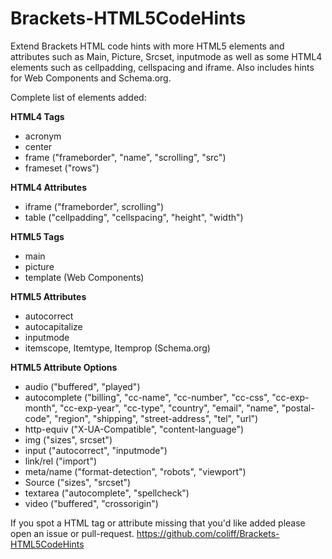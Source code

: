 Brackets-HTML5CodeHints
=======================

Extend Brackets HTML code hints with more HTML5 elements and attributes such as Main, Picture, Srcset, inputmode as well as some HTML4 elements such as cellpadding, cellspacing and iframe. Also includes hints for Web Components and Schema.org.

Complete list of elements added:

**HTML4 Tags**
* acronym
* center
* frame ("frameborder", "name", "scrolling", "src")
* frameset ("rows")

**HTML4 Attributes**
* iframe ("frameborder", scrolling")
* table ("cellpadding", "cellspacing", "height", "width")

**HTML5 Tags**
* main
* picture
* template (Web Components)

**HTML5 Attributes**
* autocorrect
* autocapitalize
* inputmode
* itemscope, Itemtype, Itemprop (Schema.org)

**HTML5 Attribute Options**
* audio ("buffered", "played")
* autocomplete ("billing", "cc-name", "cc-number", "cc-css", "cc-exp-month", "cc-exp-year", "cc-type", "country", "email", "name", "postal-code", "region", "shipping", "street-address", "tel", "url")
* http-equiv ("X-UA-Compatible", "content-language")
* img ("sizes", srcset")
* input ("autocorrect", "inputmode")
* link/rel ("import")
* meta/name ("format-detection", "robots", "viewport")
* Source ("sizes", "srcset")
* textarea ("autocomplete", "spellcheck")
* video ("buffered", "crossorigin")

If you spot a HTML tag or attribute missing that you'd like added please open an issue or pull-request.
https://github.com/coliff/Brackets-HTML5CodeHints
